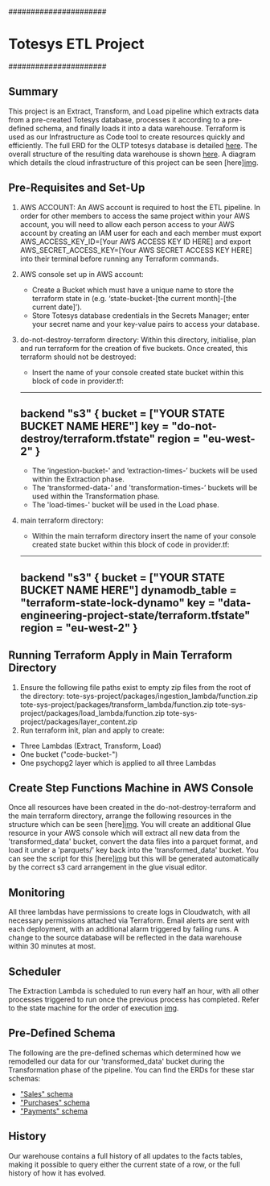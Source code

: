 ######################
# Totesys ETL Project 
######################

## Summary

This project is an Extract, Transform, and Load pipeline which extracts data from a pre-created Totesys database, processes it according to a pre-defined schema, and finally loads it into a data warehouse. Terraform is used as our Infrastructure as Code tool to create resources quickly and efficiently. The full ERD for the OLTP totesys database is detailed [here](https://dbdiagram.io/d/6332fecf7b3d2034ffcaaa92). The overall structure of the resulting data warehouse is shown [here](https://dbdiagram.io/d/63a19c5399cb1f3b55a27eca). A diagram which details the cloud infrastructure of this project can be seen [here][img](./cloud_infrastructure.png).

## Pre-Requisites and Set-Up 

1. AWS ACCOUNT: An AWS account is required to host the ETL pipeline. In order for other members to access the same project within your AWS account, you will need to allow each person access to your AWS account by creating an IAM user for each and each member must export AWS_ACCESS_KEY_ID=[Your AWS ACCESS KEY ID HERE] and export AWS_SECRET_ACCESS_KEY=[Your AWS SECRET ACCESS KEY HERE] into their terminal before running any Terraform commands. 

2. AWS console set up in AWS account: 
      + Create a Bucket which must have a unique name to store the terraform state in (e.g. ‘state-bucket-[the current month]-[the current date]’). 
      + Store Totesys database credentials in the Secrets Manager; enter your secret name and your key-value pairs to access your database.

3. do-not-destroy-terraform directory: Within this directory, initialise, plan and run terraform for the creation of five buckets. Once created, this terraform should not be 
  destroyed: 
      + Insert the name of your console created state bucket within this block of code in provider.tf:
     --------------------------------------------------------------------
      backend "s3" {
      bucket         = ["YOUR STATE BUCKET NAME HERE"]
      key            = "do-not-destroy/terraform.tfstate"
      region         = "eu-west-2"
      } 
    ----------------------------------------------------------------------
      + The ‘ingestion-bucket-' and ‘extraction-times-’ buckets will be used within the Extraction phase. 
      + The ‘transformed-data-’ and 'transformation-times-’ buckets will be used within the Transformation phase. 
      + The 'load-times-' bucket will be used in the Load phase.
  
4. main terraform directory: 
      + Within the main terraform directory insert the name of your console created state bucket within this block of code in provider.tf:
     --------------------------------------------------------------------
    backend "s3" {
    bucket         = ["YOUR STATE BUCKET NAME HERE"]
    dynamodb_table = "terraform-state-lock-dynamo"
    key            = "data-engineering-project-state/terraform.tfstate"
    region         = "eu-west-2"
    }
    ----------------------------------------------------------------------

## Running Terraform Apply in Main Terraform Directory

1. Ensure the following file paths exist to empty zip files from the root of the directory:
tote-sys-project/packages/ingestion_lambda/function.zip
tote-sys-project/packages/transform_lambda/function.zip
tote-sys-project/packages/load_lambda/function.zip
tote-sys-project/packages/layer_content.zip
2. Run terraform init, plan and apply to create:
+ Three Lambdas (Extract, Transform, Load)
+ One bucket ("code-bucket-")
+ One psychopg2 layer which is applied to all three Lambdas

## Create Step Functions Machine in AWS Console

Once all resources have been created in the do-not-destroy-terraform and the main terraform directory, arrange the following resources in the structure which can be seen [here][img](./state_machine.png). You will create an additional Glue resource in your AWS console which will extract all new data from the 'transformed_data' bucket, convert the data files into a parquet format, and load it under a 'parquets/' key back into the 'transformed_data' bucket. You can see the script for this [here][img](./glue_script.png) but this will be generated automatically by the correct s3 card arrangement in the glue visual editor.

## Monitoring

All three lambdas have permissions to create logs in Cloudwatch, with all necessary permissions attached via Terraform. Email alerts are sent with each deployment, with an additional alarm triggered by failing runs. A change to the source database will be reflected in the data warehouse within 30 minutes at most.

## Scheduler 
The Extraction Lambda is scheduled to run every half an hour, with all other processes triggered to run once the previous process has completed. Refer to the state machine for the order of execution [img](./state_machine.png). 

## Pre-Defined Schema

The following are the pre-defined schemas which determined how we remodelled our data for our 'transformed_data' bucket during the Transformation phase of the pipeline. You can find the ERDs for these star schemas:
 - ["Sales" schema](https://dbdiagram.io/d/637a423fc9abfc611173f637)
 - ["Purchases" schema](https://dbdiagram.io/d/637b3e8bc9abfc61117419ee)
 - ["Payments" schema](https://dbdiagram.io/d/637b41a5c9abfc6111741ae8)

## History

Our warehouse contains a full history of all updates to the facts tables, making it possible to query either the current state of a row, or the full history
of how it has evolved.










